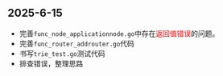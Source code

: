 ## 2025-6-15

* 完善`func_node_applicationnode.go`中存在<font color="red">返回值错误</font>的问题。
* 完善`func_router_addrouter.go`代码
* 书写`trie_test.go`测试代码
* 排查错误，整理思路